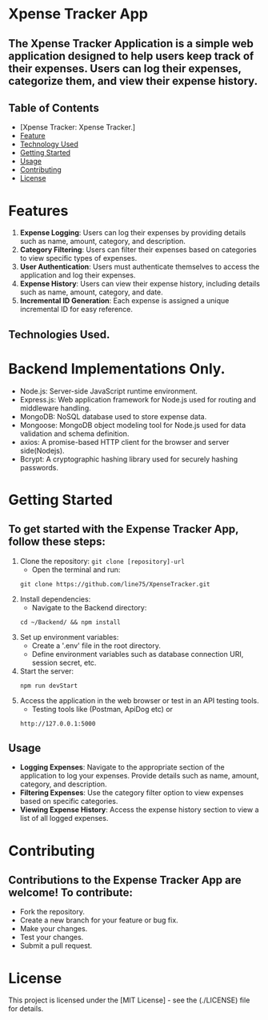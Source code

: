 # Xpense Tracker App
## The Xpense Tracker Application is a simple web application designed to help users keep track of their expenses. Users can log their expenses, categorize them, and view their expense history.

## Table of Contents
- [Xpense Tracker: Xpense Tracker.]
- [Feature](#features)
- [Technology Used](#technologies-used)
- [Getting Started](#getting-started)
- [Usage](#usage)
- [Contributing](#contributing)
- [License](#license)


# Features
1. **Expense Logging**: Users can log their expenses by providing details such as name, amount, category, and description.
2. **Category Filtering**: Users can filter their expenses based on categories to view specific types of expenses.
3. **User Authentication**: Users must authenticate themselves to access the application and log their expenses.
4. **Expense History**: Users can view their expense history, including details such as name, amount, category, and date.
5. **Incremental ID Generation**: Each expense is assigned a unique incremental ID for easy reference.

## Technologies Used.
# Backend Implementations Only.
- Node.js: Server-side JavaScript runtime environment.
- Express.js: Web application framework for Node.js used for routing and middleware handling.
- MongoDB: NoSQL database used to store expense data.
- Mongoose: MongoDB object modeling tool for Node.js used for data validation and schema definition.
- axios: A promise-based HTTP client for the browser and server side(Nodejs).
- Bcrypt: A cryptographic hashing library used for securely hashing passwords.


# Getting Started
## To get started with the Expense Tracker App, follow these steps:
1. Clone the repository: `git clone [repository]-url`
    - Open the terminal and run:
    ```
    git clone https://github.com/line75/XpenseTracker.git
    ```
2. Install dependencies:
    - Navigate to the Backend directory:
    ```
    cd ~/Backend/ && npm install
    ```
3. Set up environment variables:
    - Create a '.env' file in the root directory.
    - Define environment variables such as database connection URI, session secret, etc.
4. Start the server:
    ```
    npm run devStart
    ```
5. Access the application in the web browser or test in an API testing tools.
    - Testing tools like (Postman, ApiDog etc) or
    ```
    http://127.0.0.1:5000
    ```
## Usage
- **Logging Expenses**: Navigate to the appropriate section of the application to log your expenses. Provide details such as name, amount, category, and description.
- **Filtering Expenses**: Use the category filter option to view expenses based on specific categories.
- **Viewing Expense History**: Access the expense history section to view a list of all logged expenses.

# Contributing
## Contributions to the Expense Tracker App are welcome! To contribute:
- Fork the repository.
- Create a new branch for your feature or bug fix.
- Make your changes.
- Test your changes.
- Submit a pull request.

# License
This project is licensed under the [MIT License] - see the (./LICENSE) file for details.
